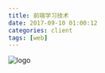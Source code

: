 ```yaml
---
title: 前端学习技术
date: 2017-09-10 01:00:12
categories: client
tags: [web] 
---
```


![logo](/images/client.jpg)